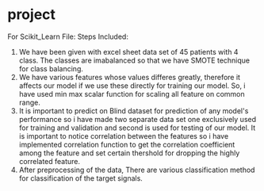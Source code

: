 # project

For Scikit_Learn File:
Steps Included:

1. We have been given with excel sheet data set of 45 patients with 4 class. The classes are imabalanced so that we have SMOTE technique for class balancing. 
2. We have various features whose values differes greatly, therefore it affects our model if we use these directly for training our model. So, i have used min max scalar function for scaling all feature on common range. 
3. It is important to predict on Blind dataset for prediction of any model's performance so i have made two separate data set one exclusively used for training and validation and second is used for testing of our model. 
It is important to notice correlation between the features so i have implemented correlation function to get the correlation coefficient among the feature and set certain thershold for dropping the highly correlated feature. 
4. After preprocessing of the data, There are various classification method for classification of the target signals. 
